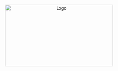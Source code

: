 <!-- PROJECT LOGO -->
<p align="center">
  <a href="https://github.com/Dojeto/Youtube-Downloader">
    <img src="https://user-images.githubusercontent.com/81398258/192766303-02472c5e-93c7-404a-9911-1ef9e524d1a8.png" alt="Logo" height="200" width="350">
  </a>

